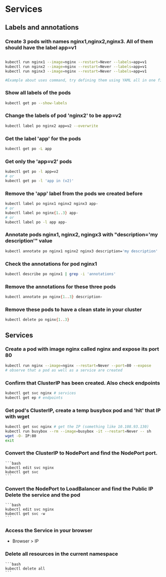 
# Services

## Labels and annotations

### Create 3 pods with names nginx1,nginx2,nginx3. All of them should have the label app=v1

```bash

kubectl run nginx1 --image=nginx --restart=Never --labels=app=v1
kubectl run nginx2 --image=nginx --restart=Never --labels=app=v1
kubectl run nginx3 --image=nginx --restart=Never --labels=app=v1

#Example about uses command, try defining them using YAML all in one file 

```


### Show all labels of the pods

```bash
kubectl get po --show-labels
```


### Change the labels of pod 'nginx2' to be app=v2

```bash
kubectl label po nginx2 app=v2 --overwrite
```

### Get the label 'app' for the pods


```bash
kubectl get po -L app
```

### Get only the 'app=v2' pods

```bash
kubectl get po -l app=v2
# or
kubectl get po -l 'app in (v2)'
```

### Remove the 'app' label from the pods we created before

```bash
kubectl label po nginx1 nginx2 nginx3 app-
# or
kubectl label po nginx{1..3} app-
# or
kubectl label po -l app app-
```


### Annotate pods nginx1, nginx2, ngingx3 with "description='my description'" value

```bash
kubectl annotate po nginx1 nginx2 nginx3 description='my description'
```


### Check the annotations for pod nginx1

```bash
kubectl describe po nginx1 | grep -i 'annotations'
```

### Remove the annotations for these three pods

```bash
kubectl annotate po nginx{1..3} description-
```

### Remove these pods to have a clean state in your cluster

```bash
kubectl delete po nginx{1..3}
```


## Services

### Create a pod with image nginx called nginx and expose its port 80

```bash
kubectl run nginx --image=nginx --restart=Never --port=80 --expose
# observe that a pod as well as a service are created
```

### Confirm that ClusterIP has been created. Also check endpoints

```bash
kubectl get svc nginx # services
kubectl get ep # endpoints
```

### Get pod's ClusterIP, create a temp busybox pod and 'hit' that IP with wget

```bash
kubectl get svc nginx # get the IP (something like 10.108.93.130)
kubectl run busybox --rm --image=busybox -it --restart=Never -- sh
wget -O- IP:80
exit
```

### Convert the ClusterIP to NodePort and find the NodePort port.


    ```bash
    kubectl edit svc nginx
    kubectl get svc 
    ```

### Convert the NodePort to LoadBalancer and find the Public IP Delete the service and the pod

    ```bash
    kubectl edit svc nginx
    kubectl get svc -w
    ```
### Access the Service in your browser

* Browser > IP

### Delete all resources in the current namespace 

    ```bash
    kubectl delete all
    ```

